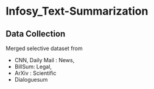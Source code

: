 # Infosy_Text-Summarization
## Data Collection
Merged selective dataset from 
- CNN, Daily Mail : News, 
- BillSum: Legal, 
- ArXiv : Scientific
- Dialoguesum 